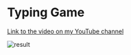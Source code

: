 # Typing Game

[Link to the video on my YouTube channel](https://www.youtube.com/watch?v=t3jwDWAF5y0)
<br>

![result](https://github.com/harupy/typing_game/blob/master/video.gif)
